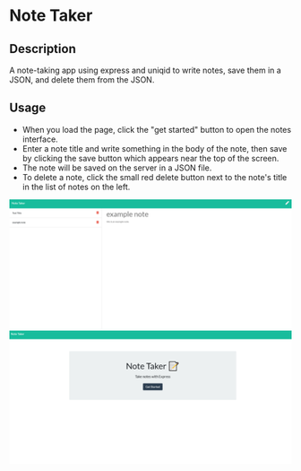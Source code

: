 # Note Taker

## Description
A note-taking app using express and uniqid to write notes, save them in a JSON, and delete them from the JSON.

## Usage
* When you load the page, click the "get started" button to open the notes interface. 
* Enter a note title and write something in the body of the note, then save by clicking the save button which appears near the top of the screen.
* The note will be saved on the server in a JSON file.
* To delete a note, click the small red delete button next to the note's title in the list of notes on the left.

![A screenshot of the app before clicking the button.](screenshot_1.png)
![A screenshot of the notes interface.](screenshot_2.png)